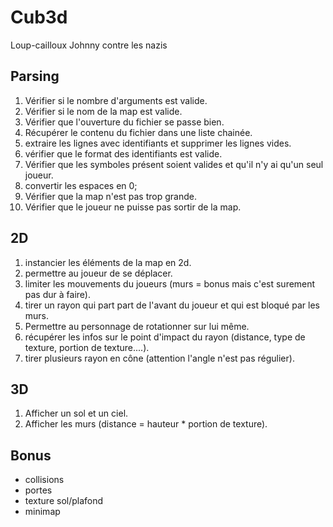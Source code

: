 # Cub3d

Loup-cailloux
Johnny contre les nazis

  

## Parsing

 1. Vérifier si le nombre d'arguments est valide.
 2. Vérifier si le nom de la map est valide. 
 3. Vérifier que l'ouverture du fichier se passe bien.
 4. Récupérer le contenu du fichier dans une liste chainée.
 5. extraire les lignes avec identifiants et supprimer les lignes vides.
6. vérifier que le format des identifiants est valide.
 7. Vérifier que les symboles présent soient valides et qu'il n'y ai qu'un seul joueur.
 8. convertir les espaces en 0;
 9. Vérifier que la map n'est pas trop grande. 
 10. Vérifier que le joueur ne puisse pas sortir de la map.

## 2D

 1. instancier les éléments de la map en 2d.
 2. permettre au joueur de se déplacer.
 3. limiter les mouvements du joueurs (murs = bonus mais c'est surement pas dur à faire).
 4. tirer un rayon qui part part de l'avant du joueur et qui est bloqué par les murs.
 5. Permettre au personnage de rotationner sur lui même.
 6. récupérer les infos sur le point d'impact du rayon (distance, type de texture, portion de texture....).
 7. tirer plusieurs rayon en cône (attention l'angle n'est pas régulier).

## 3D

 1. Afficher un sol et un ciel.
 2. Afficher les murs (distance = hauteur * portion de texture).



## Bonus

 - collisions
 - portes
 - texture sol/plafond
 - minimap

  